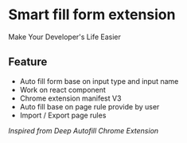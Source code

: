 # Smart fill form extension
Make Your Developer's Life Easier

## Feature
- Auto fill form base on input type and input name
- Work on react component
- Chrome extension manifest V3
- Auto fill base on page rule provide by user
- Import / Export page rules

*Inspired from Deep Autofill Chrome Extension*
